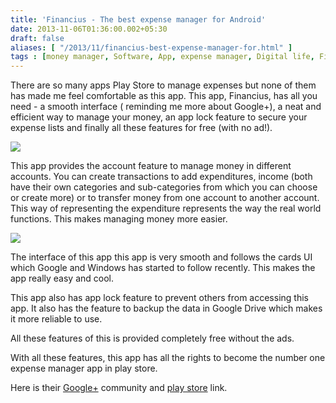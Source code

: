 ```yaml
---
title: 'Financius - The best expense manager for Android'
date: 2013-11-06T01:36:00.002+05:30
draft: false
aliases: [ "/2013/11/financius-best-expense-manager-for.html" ]
tags : [money manager, Software, App, expense manager, Digital life, Financius, play store]
---
```


There are so many apps Play Store to manage expenses but none of them has made me feel comfortable as this app. This app, Financius, has all you need - a smooth interface ( reminding me more about Google+), a neat and efficient way to manage your money, an app lock feature to secure your expense lists and finally all these features for free (with no ad!).  

[![](https://3.bp.blogspot.com/-4E52IhXNFwk/UnlIm8ALeSI/AAAAAAAACGk/By_xvFmnbSU/s400/Screenshot_2013-11-06-00-23-53.png)](https://3.bp.blogspot.com/-4E52IhXNFwk/UnlIm8ALeSI/AAAAAAAACGk/By_xvFmnbSU/s1600/Screenshot_2013-11-06-00-23-53.png)

  
This app provides the account feature to manage money in different accounts. You can create transactions to add expenditures, income (both have their own categories and sub-categories from which you can choose or create more) or to transfer money from one account to another account. This way of representing the expenditure represents the way the real world functions. This makes managing money more easier.  
  

[![](https://4.bp.blogspot.com/-mzhsWwjgwfI/UnlLCEsJZ0I/AAAAAAAACGw/4AvczAvm8EQ/s400/Screenshot_2013-11-06-00-27-34.png)](https://4.bp.blogspot.com/-mzhsWwjgwfI/UnlLCEsJZ0I/AAAAAAAACGw/4AvczAvm8EQ/s1600/Screenshot_2013-11-06-00-27-34.png)

  
  
The interface of this app this app is very smooth and follows the cards UI which Google and Windows has started to follow recently. This makes the app really easy and cool.  
  
This app also has app lock feature to prevent others from accessing this app. It also has the feature to backup the data in Google Drive which makes it more reliable to use.  
  
All these features of this is provided completely free without the ads.  
  
With all these features, this app has all the rights to become the number one expense manager app in play store.  
  
Here is their [Google+](httpss://plus.google.com/communities/105052097023793642366?_e_pi_=7%2CPAGE_ID10%2C7783391943) community and [play store](httpss://play.google.com/store/apps/details?_e_pi_=7%2CPAGE_ID10%2C6365845964) link.